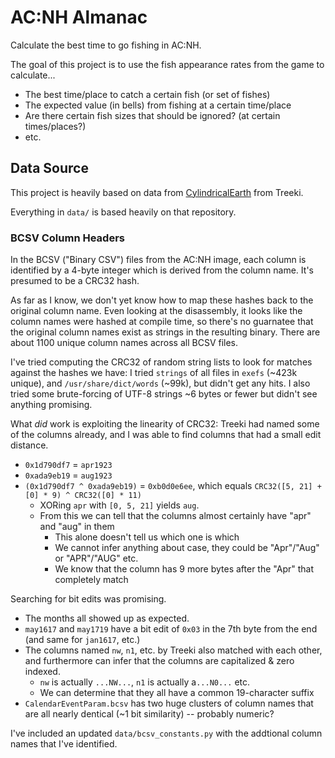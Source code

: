 AC:NH Almanac
=============

Calculate the best time to go fishing in AC:NH.

The goal of this project is to use the fish appearance rates from the game to calculate...

- The best time/place to catch a certain fish (or set of fishes)
- The expected value (in bells) from fishing at a certain time/place
- Are there certain fish sizes that should be ignored? (at certain times/places?)
- etc.

Data Source
-----------

This project is heavily based on data from [CylindricalEarth](https://github.com/Treeki/CylindricalEarth) from Treeki.

Everything in `data/` is based heavily on that repository.

### BCSV Column Headers

In the BCSV ("Binary CSV") files from the AC:NH image, each column is identified by a 4-byte integer which is derived from the column name. It's presumed to be a CRC32 hash.

As far as I know, we don't yet know how to map these hashes back to the original column name. Even looking at the disassembly, it looks like the column names were hashed at compile time, so there's no guarnatee that the original column names exist as strings in the resulting binary. There are about 1100 unique column names across all BCSV files.

I've tried computing the CRC32 of random string lists to look for matches against the hashes we have: I tried `strings` of all files in `exefs` (~423k unique), and `/usr/share/dict/words` (~99k), but didn't get any hits. I also tried some brute-forcing of UTF-8 strings ~6 bytes or fewer but didn't see anything promising.

What _did_ work is exploiting the linearity of CRC32: Treeki had named some of the columns already, and I was able to find columns that had a small edit distance.

- `0x1d790df7` = `apr1923`
- `0xada9eb19` = `aug1923`
- `(0x1d790df7 ^ 0xada9eb19)` = `0xb0d0e6ee`, which equals `CRC32([5, 21] + [0] * 9) ^ CRC32([0] * 11)`
    - XORing `apr` with `[0, 5, 21]` yields `aug`.
    - From this we can tell that the columns almost certainly have "apr" and "aug" in them
        - This alone doesn't tell us which one is which
        - We cannot infer anything about case, they could be "Apr"/"Aug" or "APR"/"AUG" etc.
        - We know that the column has 9 more bytes after the "Apr" that completely match

Searching for bit edits was promising.

- The months all showed up as expected.
- `may1617` and `may1719` have a bit edit of `0x03` in the 7th byte from the end (and same for `jan1617`, etc.)
- The columns named `nw`, `n1`, etc. by Treeki also matched with each other, and furthermore can infer that the columns are capitalized & zero indexed.
    - `nw` is actually `...NW...`, `n1` is actually  a`...N0...` etc.
    - We can determine that they all have a common 19-character suffix
- `CalendarEventParam.bcsv` has two huge clusters of column names that are all nearly dentical (~1 bit similarity) -- probably numeric?

I've included an updated `data/bcsv_constants.py` with the addtional column names that I've identified.
